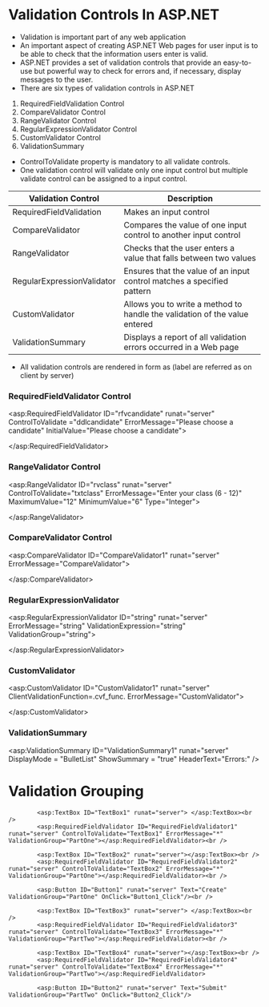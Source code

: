 # Validation Controls In ASP.NET

* Validation is important part of any web application
* An important aspect of creating ASP.NET Web pages for user input is to be able to check that the information users enter is valid.
* ASP.NET provides a set of validation controls that provide an easy-to-use but powerful way to check for errors and, if necessary, display messages to the user.
* There are six types of validation controls in ASP.NET
1. RequiredFieldValidation Control
2. CompareValidator Control
3. RangeValidator Control
4. RegularExpressionValidator Control
5. CustomValidator Control
6. ValidationSummary

* ControlToValidate property is mandatory to all validate controls.
* One validation control will validate only one input control but multiple validate control can be assigned to a input control.

| Validation Control       | 	Description                                                                                      |
|------------------------- | ------------------------------------------                                                        |
| RequiredFieldValidation  | Makes an input control                                                                            |
| CompareValidator         | Compares the value of one input control to another input control                                  |
| RangeValidator           | 	Checks that the user enters a value that falls between two values                                |
| RegularExpressionValidator| Ensures that the value of an input control matches a specified pattern                           |
| CustomValidator           | Allows you to write a method to handle the validation of the value entered                       |
| ValidationSummary         | Displays a report of all validation errors occurred in a Web page                                |

* All validation controls are rendered in form as <span> (label are referred as <span> on client by server)
  
### RequiredFieldValidator Control
  
  <asp:RequiredFieldValidator ID="rfvcandidate" 
   runat="server" ControlToValidate ="ddlcandidate"
   ErrorMessage="Please choose a candidate" 
   InitialValue="Please choose a candidate">
   
</asp:RequiredFieldValidator>
  
  ### RangeValidator Control
  
  <asp:RangeValidator ID="rvclass" runat="server" ControlToValidate="txtclass" 
   ErrorMessage="Enter your class (6 - 12)" MaximumValue="12" 
   MinimumValue="6" Type="Integer">
   
</asp:RangeValidator>
  
  ### CompareValidator Control
  
  <asp:CompareValidator ID="CompareValidator1" runat="server" 
   ErrorMessage="CompareValidator">
   
</asp:CompareValidator>
  
  ### RegularExpressionValidator
  
  <asp:RegularExpressionValidator ID="string" runat="server" ErrorMessage="string"
   ValidationExpression="string" ValidationGroup="string">
   
</asp:RegularExpressionValidator>
  
  ### CustomValidator
  
  <asp:CustomValidator ID="CustomValidator1" runat="server" 
   ClientValidationFunction=.cvf_func. ErrorMessage="CustomValidator">
   
</asp:CustomValidator>
  
  ### ValidationSummary
  
  <asp:ValidationSummary ID="ValidationSummary1" runat="server" 
   DisplayMode = "BulletList" ShowSummary = "true" HeaderText="Errors:" />
   
  
  # Validation Grouping
  
            <asp:TextBox ID="TextBox1" runat="server"> </asp:TextBox><br />
            <asp:RequiredFieldValidator ID="RequiredFieldValidator1" runat="server" ControlToValidate="TextBox1" ErrorMessage="*" ValidationGroup="PartOne"></asp:RequiredFieldValidator><br />

            <asp:TextBox ID="TextBox2" runat="server"></asp:TextBox><br />
            <asp:RequiredFieldValidator ID="RequiredFieldValidator2" runat="server" ControlToValidate="TextBox2" ErrorMessage="*" ValidationGroup="PartOne"></asp:RequiredFieldValidator><br />

            <asp:Button ID="Button1" runat="server" Text="Create" ValidationGroup="PartOne" OnClick="Button1_Click"/><br />

            <asp:TextBox ID="TextBox3" runat="server"> </asp:TextBox><br />
            <asp:RequiredFieldValidator ID="RequiredFieldValidator3" runat="server" ControlToValidate="TextBox3" ErrorMessage="*" ValidationGroup="PartTwo"></asp:RequiredFieldValidator><br />

            <asp:TextBox ID="TextBox4" runat="server"></asp:TextBox><br />
            <asp:RequiredFieldValidator ID="RequiredFieldValidator4" runat="server" ControlToValidate="TextBox4" ErrorMessage="*" ValidationGroup="PartTwo"></asp:RequiredFieldValidator>

            <asp:Button ID="Button2" runat="server" Text="Submit" ValidationGroup="PartTwo" OnClick="Button2_Click"/>
  
 
  



















